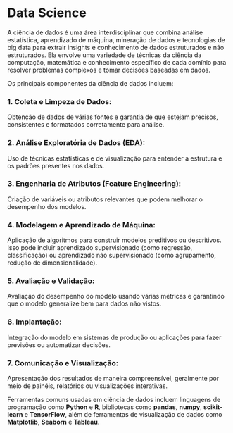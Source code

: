 # Data Science
A ciência de dados é uma área interdisciplinar que combina análise estatística, aprendizado de 
máquina, mineração de dados e tecnologias de big data para extrair insights e conhecimento de 
dados estruturados e não estruturados. Ela envolve uma variedade de técnicas da ciência da 
computação, matemática e conhecimento específico de cada domínio para resolver problemas 
complexos e tomar decisões baseadas em dados.

Os principais componentes da ciência de dados incluem:

### 1. Coleta e Limpeza de Dados: 
Obtenção de dados de várias fontes e garantia de que estejam precisos, consistentes e formatados corretamente para análise.

### 2. Análise Exploratória de Dados (EDA): 
Uso de técnicas estatísticas e de visualização para entender a estrutura e os padrões presentes nos dados.

### 3. Engenharia de Atributos (Feature Engineering): 
Criação de variáveis ou atributos relevantes que podem melhorar o desempenho dos modelos.

### 4. Modelagem e Aprendizado de Máquina: 
Aplicação de algoritmos para construir modelos preditivos ou descritivos. Isso pode incluir aprendizado supervisionado (como regressão, classificação) ou aprendizado não supervisionado (como agrupamento, redução de dimensionalidade).

### 5. Avaliação e Validação: 
Avaliação do desempenho do modelo usando várias métricas e garantindo que o modelo generalize bem para dados não vistos.

### 6. Implantação: 
Integração do modelo em sistemas de produção ou aplicações para fazer previsões ou automatizar decisões.

### 7. Comunicação e Visualização: 
Apresentação dos resultados de maneira compreensível, geralmente por meio de painéis, relatórios ou visualizações interativas.

Ferramentas comuns usadas em ciência de dados incluem linguagens de programação como **Python** e **R**, bibliotecas como **pandas**, **numpy**, **scikit-learn** e **TensorFlow**, além de ferramentas de visualização de dados como **Matplotlib**, **Seaborn** e **Tableau**.
